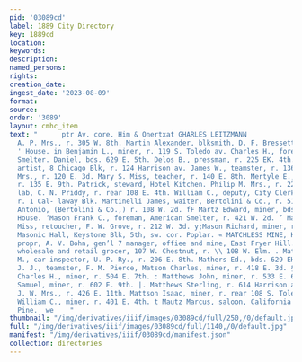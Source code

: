 ```yaml
---
pid: '03089cd'
label: 1889 City Directory
key: 1889cd
location: 
keywords: 
description: 
named_persons: 
rights: 
creation_date: 
ingest_date: '2023-08-09'
format: 
source: 
order: '3089'
layout: cmhc_item
text: "      ptr Av. core. Him & Onertxat GHARLES LEITZMANN                                                                         PMfarston
  A. P. Mrs., r. 305 W. 8th. Martin Alexander, blksmith, D. F. Bressette, r. American
  ' House. in Benjamin L., miner, r. 119 S. Toledo av. Charles H., foreman, American
  Smelter. Daniel, bds. 629 E. 5th. Delos B., pressman, r. 225 EK. 4th. James H.,
  artist, 8 Chicago Blk, r. 124 Harrison av. James W., teamster, r. 136 W. Elm. Maggie
  Mrs., r. 120 E. 3d. Mary S. Miss, teacher, r. 140 E. 8th. Mertyle E., printer, Chronicle,
  r. 135 E. 9th. Patrick, steward, Hotel Kitchen. Philip M. Mrs., r. 225 K. 4th. Thomas,
  lab, C. N. Priddy, r. rear 108 E. 4th. William C., deputy, City Clerk, Court House,
  r. 1 Cal- laway Blk. Martinelli James, waiter, Bertolini & Co., r. 517 W. 2d. Martinoja
  Antonio, (Bertolini & Co.,) r. 108 W. 2d. fF Martz Edward, miner, bds. Milwaukee
  House. ‘Mason Frank C., foreman, American Smelter, r. 421 W. 2d. ’ Mason Mary E.
  Miss, retoucher, F. W. Grove, r. 212 W. 3d. y;Mason Richard, miner, r. 612 E. 9th.
  Masonic Hall, Keystone Blk, 5th, sw. cor. Poplar. « MATCHLESS MINE, H. A. W. Tabor,
  propr, A. V. Bohn, gen’l 7 manager, offiee and mine, East Fryer Hill. & Mater Charles,
  wholesale and retail grocer, 107 W. Chestnut, r. \\ 108 W. Elm. . Mather Francis
  M., car inspector, U. P. Ry., r. 206 E. 8th. Mathers Ed., bds. 629 EH. 5th. § Matheson
  J. J., teamster, F. M. Pierce, Matson Charles, miner, r. 418 E. 3d. §. Matthews
  Charles H., miner, r. 504 E. 7th. : Matthews John, miner, r. 533 E. 6th. Matthews
  Samuel, miner, r. 602 E. 9th. |. Matthews Sterling, r. 614 Harrison av. ' Mattinson
  J. W. Mrs., r. 426 E. 11th. Mattson Isaac, miner, r. rear 108 S. Toledo av. . Maupin
  William C., miner, r. 401 E. 4th. t Mautz Marcus, saloon, California Guleh, foot
  Pine.  we    "
thumbnail: "/img/derivatives/iiif/images/03089cd/full/250,/0/default.jpg"
full: "/img/derivatives/iiif/images/03089cd/full/1140,/0/default.jpg"
manifest: "/img/derivatives/iiif/03089cd/manifest.json"
collection: directories
---
```

